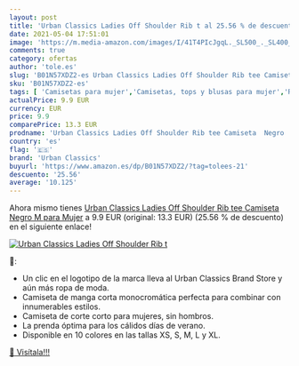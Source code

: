 ```yaml
---
layout: post
title: 'Urban Classics Ladies Off Shoulder Rib t al 25.56 % de descuento'
date: 2021-05-04 17:51:01
image: 'https://m.media-amazon.com/images/I/41T4PIcJgqL._SL500_._SL400_.jpg'
comments: true
category: ofertas
author: 'tole.es'
slug: 'B01N57XDZ2-es Urban Classics Ladies Off Shoulder Rib tee Camiseta Negro...'
sku: 'B01N57XDZ2-es'
tags: [ 'Camisetas para mujer','Camisetas, tops y blusas para mujer','Ropa','Ropa para mujer','camiseta','urban classics', ]
actualPrice: 9.9 EUR
currency: EUR
price: 9.9
comparePrice: 13.3 EUR
prodname: 'Urban Classics Ladies Off Shoulder Rib tee Camiseta  Negro  M para Mujer'
country: 'es'
flag: '🇪🇸'
brand: 'Urban Classics'
buyurl: 'https://www.amazon.es/dp/B01N57XDZ2/?tag=tolees-21'
descuento: '25.56'
average: '10.125'
---
```


Ahora mismo tienes [Urban Classics Ladies Off Shoulder Rib tee Camiseta  Negro  M para Mujer](https://www.amazon.es/dp/B01N57XDZ2/?tag=tolees-21) a 9.9 EUR (original: 13.3 EUR) (25.56 %  de descuento) en el siguiente enlace!

[![Urban Classics Ladies Off Shoulder Rib t](https://m.media-amazon.com/images/I/41T4PIcJgqL._SL500_._SL400_.jpg)](https://www.amazon.es/dp/B01N57XDZ2/?tag=tolees-21)

🔎:

- Un clic en el logotipo de la marca lleva al Urban Classics Brand Store y aún más ropa de moda.
- Camiseta de manga corta monocromática perfecta para combinar con innumerables estilos.
- Camiseta de corte corto para mujeres, sin hombros.
- La prenda óptima para los cálidos días de verano.
- Disponible en 10 colores en las tallas XS, S, M, L y XL.

[🛒 Visítala!!!](https://www.amazon.es/dp/B01N57XDZ2/?tag=tolees-21)
